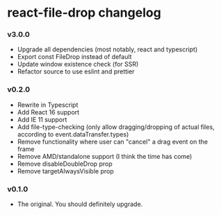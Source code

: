 # react-file-drop changelog

### v3.0.0

- Upgrade all dependencies (most notably, react and typescript)
- Export const FileDrop instead of default
- Update window existence check (for SSR)
- Refactor source to use eslint and prettier

### v0.2.0

- Rewrite in Typescript
- Add React 16 support
- Add IE 11 support
- Add file-type-checking (only allow dragging/dropping of actual files, according to event.dataTransfer.types)
- Remove functionality where user can "cancel" a drag event on the frame
- Remove AMD/standalone support (I think the time has come)
- Remove disableDoubleDrop prop
- Remove targetAlwaysVisible prop

### v0.1.0

- The original. You should definitely upgrade.
